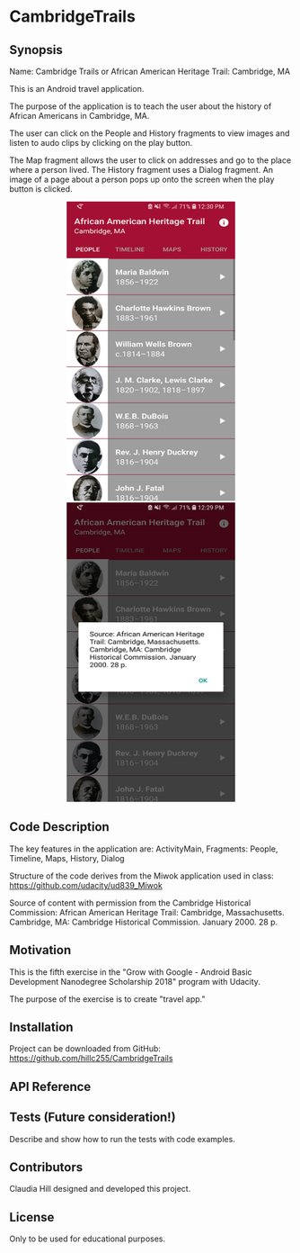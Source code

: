 # CambridgeTrails

## Synopsis

Name: Cambridge Trails or African American Heritage Trail:  Cambridge, MA

This is an Android travel application.

The purpose of the application is to teach the user about the history of African Americans in Cambridge, MA.  

The user can click on the People and History fragments to view images and listen to audo clips by clicking on the play button.

The Map fragment allows the user to click on addresses and go to the place where a person lived.  The History fragment uses a Dialog fragment.
An image of a page about a person pops up onto the screen when the play button is clicked.

<p align="center">
 <kbd><img width="300" height="532" src="readme_assets/Trails.png"></kbd><kbd><img width="300" height="532" src="readme_assets/Trails2.png"></kbd>
</p>

## Code Description

The key features in the application are:
ActivityMain, Fragments:  People, Timeline, Maps, History, Dialog

Structure of the code derives from the Miwok application used in class:
https://github.com/udacity/ud839_Miwok

Source of content with permission from the Cambridge Historical Commission:
African American Heritage Trail: Cambridge, Massachusetts. Cambridge, MA: Cambridge Historical Commission. January 2000. 28 p. 

## Motivation

This is the fifth exercise in the "Grow with Google - Android Basic Development Nanodegree Scholarship 2018" program with Udacity.

The purpose of the exercise is to create "travel app."

## Installation

Project can be downloaded from GitHub:  https://github.com/hillc255/CambridgeTrails

## API Reference

## Tests (Future consideration!)

Describe and show how to run the tests with code examples.

## Contributors

Claudia Hill designed and developed this project.

## License

Only to be used for educational purposes.

